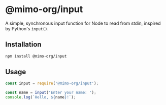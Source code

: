 # @mimo-org/input

A simple, synchronous input function for Node to read from stdin, inspired by Python's `input()`.

## Installation

```bash
npm install @mimo-org/input
```

## Usage

```javascript
const input = require('@mimo-org/input');

const name = input('Enter your name: ');
console.log(`Hello, ${name}!`);
```
